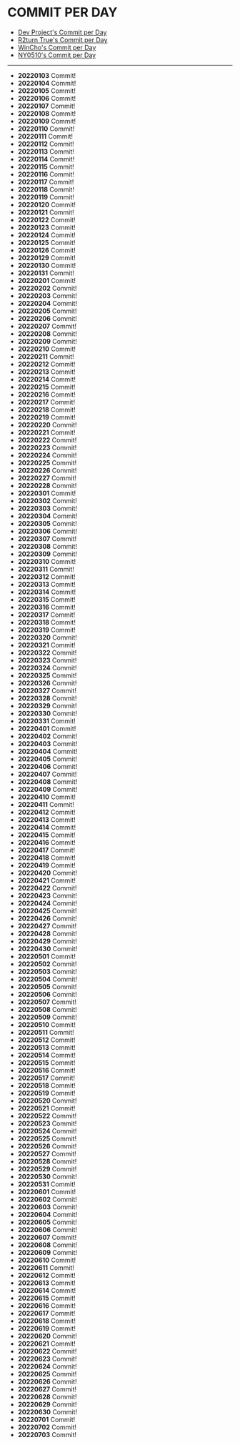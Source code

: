 # COMMIT PER DAY
- [Dev Project's Commit per Day](https://github.com/DevProject04/commit-per-day)<br/>
- [R2turn True's Commit per Day](https://github.com/R2turnTrue/commit-per-day)<br/>
- [WinCho's Commit per Day](https://github.com/WintChoco/commit-per-day)<br/>
- [NY0510's Commit per Day](https://github.com/NY0510/commit-per-day)<br/>

---

- **20220103** Commit!
- **20220104** Commit!
- **20220105** Commit!
- **20220106** Commit!
- **20220107** Commit!
- **20220108** Commit!
- **20220109** Commit!
- **20220110** Commit!
- **20220111** Commit!
- **20220112** Commit!
- **20220113** Commit!
- **20220114** Commit!
- **20220115** Commit!
- **20220116** Commit!
- **20220117** Commit!
- **20220118** Commit!
- **20220119** Commit!
- **20220120** Commit!
- **20220121** Commit!
- **20220122** Commit!
- **20220123** Commit!
- **20220124** Commit!
- **20220125** Commit!
- **20220126** Commit!
- **20220129** Commit!
- **20220130** Commit!
- **20220131** Commit!
- **20220201** Commit!
- **20220202** Commit!
- **20220203** Commit!
- **20220204** Commit!
- **20220205** Commit!
- **20220206** Commit!
- **20220207** Commit!
- **20220208** Commit!
- **20220209** Commit!
- **20220210** Commit!
- **20220211** Commit!
- **20220212** Commit!
- **20220213** Commit!
- **20220214** Commit!
- **20220215** Commit!
- **20220216** Commit!
- **20220217** Commit!
- **20220218** Commit!
- **20220219** Commit!
- **20220220** Commit!
- **20220221** Commit!
- **20220222** Commit!
- **20220223** Commit!
- **20220224** Commit!
- **20220225** Commit!
- **20220226** Commit!
- **20220227** Commit!
- **20220228** Commit!
- **20220301** Commit!
- **20220302** Commit!
- **20220303** Commit!
- **20220304** Commit!
- **20220305** Commit!
- **20220306** Commit!
- **20220307** Commit!
- **20220308** Commit!
- **20220309** Commit!
- **20220310** Commit!
- **20220311** Commit!
- **20220312** Commit!
- **20220313** Commit!
- **20220314** Commit!
- **20220315** Commit!
- **20220316** Commit!
- **20220317** Commit!
- **20220318** Commit!
- **20220319** Commit!
- **20220320** Commit!
- **20220321** Commit!
- **20220322** Commit!
- **20220323** Commit!
- **20220324** Commit!
- **20220325** Commit!
- **20220326** Commit!
- **20220327** Commit!
- **20220328** Commit!
- **20220329** Commit!
- **20220330** Commit!
- **20220331** Commit!
- **20220401** Commit!
- **20220402** Commit!
- **20220403** Commit!
- **20220404** Commit!
- **20220405** Commit!
- **20220406** Commit!
- **20220407** Commit!
- **20220408** Commit!
- **20220409** Commit!
- **20220410** Commit!
- **20220411** Commit!
- **20220412** Commit!
- **20220413** Commit!
- **20220414** Commit!
- **20220415** Commit!
- **20220416** Commit!
- **20220417** Commit!
- **20220418** Commit!
- **20220419** Commit!
- **20220420** Commit!
- **20220421** Commit!
- **20220422** Commit!
- **20220423** Commit!
- **20220424** Commit!
- **20220425** Commit!
- **20220426** Commit!
- **20220427** Commit!
- **20220428** Commit!
- **20220429** Commit!
- **20220430** Commit!
- **20220501** Commit!
- **20220502** Commit!
- **20220503** Commit!
- **20220504** Commit!
- **20220505** Commit!
- **20220506** Commit!
- **20220507** Commit!
- **20220508** Commit!
- **20220509** Commit!
- **20220510** Commit!
- **20220511** Commit!
- **20220512** Commit!
- **20220513** Commit!
- **20220514** Commit!
- **20220515** Commit!
- **20220516** Commit!
- **20220517** Commit!
- **20220518** Commit!
- **20220519** Commit!
- **20220520** Commit!
- **20220521** Commit!
- **20220522** Commit!
- **20220523** Commit!
- **20220524** Commit!
- **20220525** Commit!
- **20220526** Commit!
- **20220527** Commit!
- **20220528** Commit!
- **20220529** Commit!
- **20220530** Commit!
- **20220531** Commit!
- **20220601** Commit!
- **20220602** Commit!
- **20220603** Commit!
- **20220604** Commit!
- **20220605** Commit!
- **20220606** Commit!
- **20220607** Commit!
- **20220608** Commit!
- **20220609** Commit!
- **20220610** Commit!
- **20220611** Commit!
- **20220612** Commit!
- **20220613** Commit!
- **20220614** Commit!
- **20220615** Commit!
- **20220616** Commit!
- **20220617** Commit!
- **20220618** Commit!
- **20220619** Commit!
- **20220620** Commit!
- **20220621** Commit!
- **20220622** Commit!
- **20220623** Commit!
- **20220624** Commit!
- **20220625** Commit!
- **20220626** Commit!
- **20220627** Commit!
- **20220628** Commit!
- **20220629** Commit!
- **20220630** Commit!
- **20220701** Commit!
- **20220702** Commit!
- **20220703** Commit!
